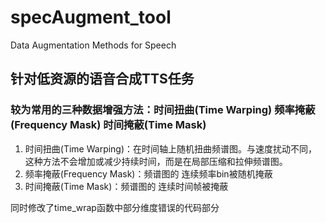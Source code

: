 # specAugment_tool
Data Augmentation Methods for Speech

## 针对低资源的语音合成TTS任务
### 较为常用的三种数据增强方法：时间扭曲(Time Warping) 频率掩蔽(Frequency Mask) 时间掩蔽(Time Mask)

1. 时间扭曲(Time Warping)：在时间轴上随机扭曲频谱图。与速度扰动不同，这种方法不会增加或减少持续时间，而是在局部压缩和拉伸频谱图。
2. 频率掩蔽(Frequency Mask)：频谱图的 连续频率bin被随机掩蔽
3. 时间掩蔽(Time Mask)：频谱图的 连续时间帧被掩蔽

同时修改了time_wrap函数中部分维度错误的代码部分
